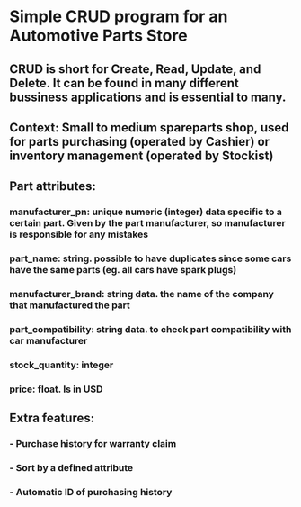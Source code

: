 # Simple CRUD program for an Automotive Parts Store
## CRUD is short for Create, Read, Update, and Delete. It can be found in many different bussiness applications and is essential to many. 
## Context: Small to medium spareparts shop, used for parts purchasing (operated by Cashier) or inventory management (operated by Stockist)
## Part attributes:
### manufacturer_pn: unique numeric (integer) data specific to a certain part. Given by the part manufacturer, so manufacturer is responsible for any mistakes 
### part_name: string. possible to have duplicates since some cars have the same parts (eg. all cars have spark plugs)
### manufacturer_brand: string data. the name of the company that manufactured the part
### part_compatibility: string data. to check part compatibility with car manufacturer
### stock_quantity: integer
### price: float. Is in USD
## Extra features:
### - Purchase history for warranty claim
### - Sort by a defined attribute
### - Automatic ID of purchasing history
